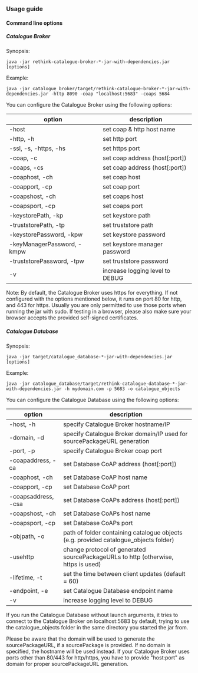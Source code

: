 ### Usage guide
#### Command line options
##### Catalogue Broker
Synopsis:

`java -jar rethink-catalogue-broker-*-jar-with-dependencies.jar [options]`

Example:

`java -jar catalogue_broker/target/rethink-catalogue-broker-*-jar-with-dependencies.jar -http 8090 -coap "localhost:5683" -coaps 5684`

You can configure the Catalogue Broker using the following options:

option                      | description
--------------------------- | ---------------------------
-host                       | set coap & http host name
-http, -h                   | set http port
-ssl, -s, -https, -hs       | set https port
-coap, -c                   | set coap address (host[:port])
-coaps, -cs                 | set coap address (host[:port])
-coaphost, -ch              | set coap host
-coapport, -cp              | set coap port
-coapshost, -ch             | set coaps host
-coapsport, -cp             | set coaps port
-keystorePath, -kp          | set keystore path
-truststorePath, -tp        | set truststore path
-keystorePassword, -kpw     | set keystore password
-keyManagerPassword, -kmpw  | set keystore manager password
-truststorePassword, -tpw   | set truststore password
-v                          | increase logging level to DEBUG

Note: By default, the Catalogue Broker uses https for everything. If not configured with the options mentioned below, it runs on port 80 for http, and 443 for https. Usually you are only permitted to use those ports when running the jar with sudo.
If testing in a browser, please also make sure your browser accepts the provided self-signed certificates.

##### Catalogue Database
Synopsis:

`java -jar target/catalogue_database-*-jar-with-dependencies.jar [options]`

Example:

`java -jar catalogue_database/target/rethink-catalogue-database-*-jar-with-dependencies.jar -h mydomain.com -p 5683 -o catalogue_objects`

You can configure the Catalogue Database using the following options:

option              | description
------------------- | ---------------------------
-host, -h           | specify Catalogue Broker hostname/IP
-domain, -d         | specify Catalogue Broker domain/IP used for sourcePackageURL generation
-port, -p           | specify Catalogue Broker coap port
-coapaddress, -ca   | set Database CoAP address (host[:port])
-coaphost, -ch      | set Database CoAP host name
-coapport, -cp      | set Database CoAP port
-coapsaddress, -csa | set Database CoAPs address (host[:port])
-coapshost, -ch     | set Database CoAPs host name
-coapsport, -cp     | set Database CoAPs port
-objpath, -o        | path of folder containing catalogue objects (e.g. provided catalogue_objects folder)
-usehttp            | change protocol of generated sourcePackageURLs to http (otherwise, https is used)
-lifetime, -t       | set the time between client updates (default = 60)
-endpoint, -e       | set Catalogue Database endpoint name
-v                  | increase logging level to DEBUG

If you run the Catalogue Database without launch arguments,
it tries to connect to the Catalogue Broker on localhost:5683 by default,
trying to use the catalogue_objects folder in the same directory you started the jar from.

Please be aware that the domain will be used to generate the sourcePackageURL, if a sourcePackage is provided.
If no domain is specified, the hostname will be used instead.
If your Catalogue Broker uses ports other than 80/443 for http/https, you have to provide "host:port" as domain for proper sourcePackageURL generation.